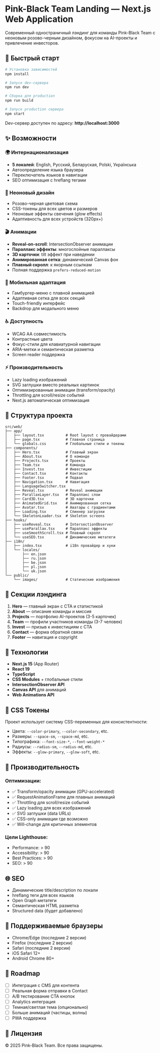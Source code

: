 # Pink-Black Team Landing — Next.js Web Application

Современный одностраничный лэндинг для команды Pink-Black Team с неоновым розово-черным дизайном, фокусом на AI-проекты и привлечение инвесторов.

## 🚀 Быстрый старт 

```bash
# Установка зависимостей
npm install

# Запуск dev-сервера
npm run dev

# Сборка для production
npm run build

# Запуск production сервера
npm start
```

Dev-сервер доступен по адресу: **http://localhost:3000**

## ✨ Возможности

### 🌍 Интернационализация
- **5 локалей**: English, Русский, Беларуская, Polski, Українська
- Автоопределение языка браузера
- Переключатель языков в навигации
- SEO оптимизация с hreflang тегами

### 🎨 Неоновый дизайн
- Розово-черная цветовая схема
- CSS-токены для всех цветов и размеров
- Неоновые эффекты свечения (glow effects)
- Адаптивность для всех устройств (320px+)

### 🎬 Анимации
- **Reveal-on-scroll**: IntersectionObserver анимации
- **Параллакс эффекты**: многослойные параллаксы
- **3D карточки**: tilt эффект при наведении
- **Анимированная сетка**: динамический Canvas фон
- **Плавный скролл**: к якорным ссылкам
- Полная поддержка `prefers-reduced-motion`

### 📱 Мобильная адаптация
- Гамбургер-меню с плавной анимацией
- Адаптивная сетка для всех секций
- Touch-friendly интерфейс
- Backdrop для модального меню

### ♿ Доступность
- WCAG AA совместимость
- Контрастные цвета
- Фокус-стили для клавиатурной навигации
- ARIA-метки и семантическая разметка
- Screen reader поддержка

### ⚡ Производительность
- Lazy loading изображений
- SVG заглушки вместо реальных картинок
- Оптимизированные анимации (transform/opacity)
- Throttling для scroll/resize событий
- Next.js автоматическая оптимизация

## 📂 Структура проекта

```
src/web/
├── app/
│   ├── layout.tsx          # Root layout с провайдерами
│   ├── page.tsx            # Главная страница
│   └── globals.css         # Глобальные стили и токены
├── components/
│   ├── Hero.tsx            # Главный экран
│   ├── About.tsx           # О команде
│   ├── Projects.tsx        # Проекты
│   ├── Team.tsx            # Команда
│   ├── Invest.tsx          # Инвестиции
│   ├── Contact.tsx         # Контакты
│   ├── Footer.tsx          # Подвал
│   ├── Navigation.tsx      # Навигация
│   ├── LanguageSwitcher.tsx
│   ├── Reveal.tsx          # Reveal анимации
│   ├── ParallaxLayer.tsx   # Параллакс слои
│   ├── Card3D.tsx          # 3D карточки
│   ├── AnimatedGrid.tsx    # Анимированная сетка
│   ├── Avatar.tsx          # Аватары с градиентами
│   ├── Loading.tsx         # Спиннер загрузки
│   └── SkeletonLoader.tsx  # Skeleton screens
├── hooks/
│   ├── useReveal.tsx       # IntersectionObserver
│   ├── useParallax.tsx     # Параллакс эффекты
│   ├── useSmoothScroll.tsx # Плавный скролл
│   └── useSEO.tsx          # Динамические метатеги
├── i18n/
│   ├── index.tsx           # i18n провайдер и хуки
│   └── locales/
│       ├── en.json
│       ├── ru.json
│       ├── be.json
│       ├── pl.json
│       └── uk.json
└── public/
    └── images/             # Статические изображения
```

## 🎨 Секции лэндинга

1. **Hero** — главный экран с CTA и статистикой
2. **About** — описание команды и миссия
3. **Projects** — портфолио AI-проектов (3-5 карточек)
4. **Team** — профили участников команды (3-7 человек)
5. **Invest** — призыв к инвестициям с CTA
6. **Contact** — форма обратной связи
7. **Footer** — навигация и copyright

## 🔧 Технологии

- **Next.js 15** (App Router)
- **React 19**
- **TypeScript**
- **CSS Modules** + глобальные стили
- **IntersectionObserver API**
- **Canvas API** для анимаций
- **Web Animations API**

## 🌈 CSS Токены

Проект использует систему CSS-переменных для консистентности:

- Цвета: `--color-primary`, `--color-secondary`, etc.
- Размеры: `--space-sm`, `--space-md`, etc.
- Типографика: `--font-size-*`, `--font-weight-*`
- Радиусы: `--radius-sm`, `--radius-md`, etc.
- Эффекты: `--glow-primary`, `--glow-soft`, etc.

## 🎯 Производительность

### Оптимизации:
- ✅ Transform/opacity анимации (GPU-accelerated)
- ✅ RequestAnimationFrame для плавных анимаций
- ✅ Throttling для scroll/resize событий
- ✅ Lazy loading для всех изображений
- ✅ SVG заглушки (data URLs)
- ✅ CSS-only анимации где возможно
- ✅ Will-change для критичных элементов

### Цели Lighthouse:
- Performance: > 90
- Accessibility: > 90
- Best Practices: > 90
- SEO: > 90

## 🌐 SEO

- Динамические title/description по локали
- hreflang теги для всех языков
- Open Graph метатеги
- Семантическая HTML разметка
- Structured data (будет добавлено)

## 📱 Поддерживаемые браузеры

- Chrome/Edge (последние 2 версии)
- Firefox (последние 2 версии)
- Safari (последние 2 версии)
- iOS Safari 12+
- Android Chrome 80+

## 🚧 Roadmap

- [ ] Интеграция с CMS для контента
- [ ] Реальная форма отправки в Contact
- [ ] A/B тестирование CTA кнопок
- [ ] Analytics интеграция
- [ ] Темная/светлая тема (опционально)
- [ ] Больше анимаций (частицы, волны)
- [ ] PWA поддержка

## 📄 Лицензия

© 2025 Pink-Black Team. Все права защищены.
